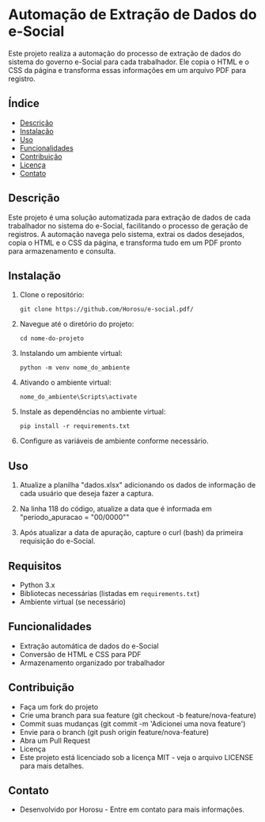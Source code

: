 # Automação de Extração de Dados do e-Social

Este projeto realiza a automação do processo de extração de dados do sistema do governo e-Social para cada trabalhador. Ele copia o HTML e o CSS da página e transforma essas informações em um arquivo PDF para registro.

## Índice

- [Descrição](#descrição)
- [Instalação](#instalação)
- [Uso](#uso)
- [Funcionalidades](#funcionalidades)
- [Contribuição](#contribuição)
- [Licença](#licença)
- [Contato](#contato)

## Descrição

Este projeto é uma solução automatizada para extração de dados de cada trabalhador no sistema do e-Social, facilitando o processo de geração de registros. A automação navega pelo sistema, extrai os dados desejados, copia o HTML e o CSS da página, e transforma tudo em um PDF pronto para armazenamento e consulta.

## Instalação

1. Clone o repositório:
   ```terminal´´´´
   git clone https://github.com/Horosu/e-social.pdf/

2. Navegue até o diretório do projeto:
    ```terminal´´´´
    cd nome-do-projeto

4. Instalando um ambiente virtual:
    ```terminal´´´
    python -m venv nome_do_ambiente

5. Ativando o ambiente virtual:
    ```terminal´´´
    nome_do_ambiente\Scripts\activate

6. Instale as dependências no ambiente virtual:
    ```terminal´´´´
    pip install -r requirements.txt    

7. Configure as variáveis de ambiente conforme necessário.

## Uso

1. Atualize a planilha "dados.xlsx" adicionando os dados de informação de cada usuário que deseja fazer a captura.

2. Na linha 118 do código, atualize a data que é informada em "periodo_apuracao = "00/0000""

3. Após atualizar a data de apuração, capture o curl (bash) da primeira requisição do e-Social. 

## Requisitos

- Python 3.x
- Bibliotecas necessárias (listadas em `requirements.txt`)
- Ambiente virtual (se necessário)

## Funcionalidades

 - Extração automática de dados do e-Social
 - Conversão de HTML e CSS para PDF
 - Armazenamento organizado por trabalhador

## Contribuição

 - Faça um fork do projeto
 - Crie uma branch para sua feature (git checkout -b feature/nova-feature)
 - Commit suas mudanças (git commit -m 'Adicionei uma nova feature')
 - Envie para o branch (git push origin feature/nova-feature)
 - Abra um Pull Request
 - Licença
 - Este projeto está licenciado sob a licença MIT - veja o arquivo LICENSE para mais detalhes.


## Contato
- Desenvolvido por Horosu - Entre em contato para mais informações.

